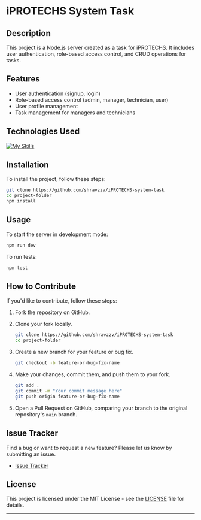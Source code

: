 # iPROTECHS System Task

## Description

This project is a Node.js server created as a task for iPROTECHS. It includes user authentication, role-based access control, and CRUD operations for tasks.

## Features

- User authentication (signup, login)
- Role-based access control (admin, manager, technician, user)
- User profile management
- Task management for managers and technicians

## Technologies Used

[![My Skills](https://skillicons.dev/icons?i=nodejs,express,mongodb,jest)](https://skillicons.dev)

## Installation

To install the project, follow these steps:

```bash
git clone https://github.com/shravzzv/iPROTECHS-system-task
cd project-folder
npm install
```

## Usage

To start the server in development mode:

```bash
npm run dev
```

To run tests:

```bash
npm test
```

## How to Contribute

If you'd like to contribute, follow these steps:

1. Fork the repository on GitHub.
2. Clone your fork locally.

   ```bash
   git clone https://github.com/shravzzv/iPROTECHS-system-task
   cd project-folder
   ```

3. Create a new branch for your feature or bug fix.

   ```bash
   git checkout -b feature-or-bug-fix-name
   ```

4. Make your changes, commit them, and push them to your fork.

   ```bash
   git add .
   git commit -m "Your commit message here"
   git push origin feature-or-bug-fix-name
   ```

5. Open a Pull Request on GitHub, comparing your branch to the original repository's `main` branch.

## Issue Tracker

Find a bug or want to request a new feature? Please let us know by submitting an issue.

- [Issue Tracker](https://github.com/shravzzv/iPROTECHS-system-task/issues)

## License

This project is licensed under the MIT License - see the [LICENSE](LICENSE) file for details.

---

